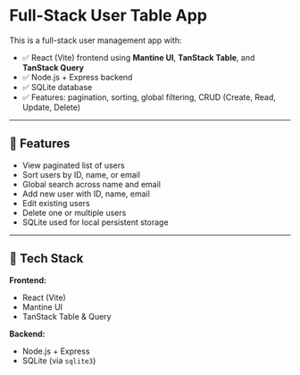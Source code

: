 # Full-Stack User Table App

This is a full-stack user management app with:

- ✅ React (Vite) frontend using **Mantine UI**, **TanStack Table**, and **TanStack Query**
- ✅ Node.js + Express backend
- ✅ SQLite database
- ✅ Features: pagination, sorting, global filtering, CRUD (Create, Read, Update, Delete)

---

## 🚀 Features

- View paginated list of users
- Sort users by ID, name, or email
- Global search across name and email
- Add new user with ID, name, email
- Edit existing users
- Delete one or multiple users
- SQLite used for local persistent storage

---

## 🧰 Tech Stack

**Frontend:**
- React (Vite)
- Mantine UI
- TanStack Table & Query

**Backend:**
- Node.js + Express
- SQLite (via `sqlite3`)
